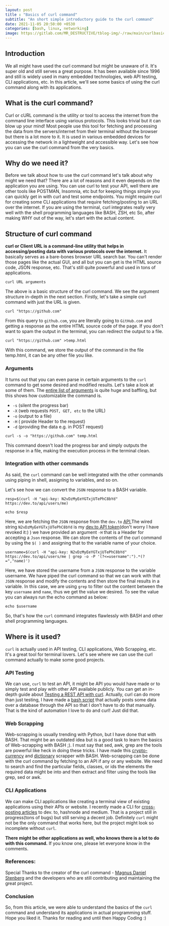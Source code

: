 ```yaml
---
layout: post
title : "Basics of curl command"
subtitle: "An short simple introductory guide to the curl command"
date: 2021-11-05 20:50:00 +0530
categories: [bash, linux, networking]
image: https://gitlab.com/MR_DESTRUCTIVE/tblog-img/-/raw/main/curlbasic.png
---
```


## Introduction

We all might have used the curl command but might be unaware of it. It's super old
and still serves a great purpose. It has been available since 1996 and still is
widely used in many embedded technologies, web API testing, CLI applications,
etc. In this article, we'll see some basics of using the curl command along with
its applications.

## What is the curl command?

Curl or cURL command is the utility or tool to access the internet from the command
line interface using various protocols. This looks trivial but it can blow up
your mind! Most people use this tool for fetching and processing the
data from the servers/internet from their terminal without the browser but
there is a lot more to it. It is used in various embedded devices for accessing
the network in a lightweight and accessible way. Let's see how you can use the curl
command from the very basics.


## Why do we need it?

Before we talk about how to use the curl command let's talk about why might we need
that? There are a lot of reasons and it even depends on the application you are
using.  You can use curl to test your API, well there are other tools like
POSTMAN, Insomnia, etc but for keeping things simple you can quickly get in
with curl and test some endpoints.  You might require curl for creating some
CLI applications that require fetching/posting to an URL over the internet.
If you are using the terminal, curl integrates really very well with the shell
programming languages like BASH, ZSH, etc So, after making WHY out of the way,
let's start with the actual content. 


## Structure of curl command

**curl or Client URL is a command-line utility that helps in accessing/posting
data with various protocols over the internet.** It basically serves as a
bare-bones browser URL search bar.  You can't render those pages like the
actual GUI, and all but you can get is the HTML source code, JSON response,
etc.  That's still quite powerful and used in tons of applications. 

```
curl URL arguments 
```

The above is a basic structure of the curl command. We see the argument
structure in-depth in the next section. Firstly, let's take a simple curl command with just the URL is given.

```
curl "https://github.com"   
```
From this query to `github.com`, you are literally going to `GitHub.com` and getting a response as the entire HTML source code of the page.
If you don't want to spam the output in the terminal, you can redirect the output to a file.

```
curl "https://github.com" >temp.html
```
With this command, we store the output of the command in the file temp.html, it can be any other file you like. 

### Arguments 

It turns out that you can even parse in certain arguments to the `curl` command to get some desired and modified results. Let's take a look at some of them.
The [entire list of arguments](https://curl.se/docs/manpage.html) is quite huge
and baffling, but this shows how customizable the command is. 

- `-s` (silent the progress bar)
- `-X` (web requests `POST, GET, etc` to the URL)
- `-o` (output to a file)
- `-H` ( provide Header to the request)
- `-d` (providing the data e.g. in POST request)

```
curl -s -o "https://github.com" temp.html
```

This command doesn't load the progress bar and simply outputs the response in a
file, making the execution process in the terminal clean.

### Integration with other commands 

As said, the `curl` command can be well integrated with the other commands using piping in shell, assigning to variables, and so on.

Let's see how we can convert the `JSON` response to a BASH variable.

```
resp=$(curl -H "api-key: N2vDzMyEeYGTxjUTePhC8bYd" https://dev.to/api/users/me)

echo $resp
```   
Here, we are fetching the `JSON` response from the `dev.to` [API](https://developers.forem.com/api/),The wired string `N2vDzMyEeYGTxjUTePhC8bYd` is my [dev.to API token](https://dev.to/settings/account)(don't worry I have revoked it:) ) we have provided an argument `-H` that is a Header for accepting a `Json` response. 
We can store the contents of the curl command by using the `$( )` and assigning that to the variable name of your choice.

```
username=$(curl -H "api-key: N2vDzMyEeYGTxjUTePhC8bYd" https://dev.to/api/users/me | grep -o -P '(?<=username":").*(?=","name)')
```
Here, we have stored the username from a `JSON` response to the variable username. We have piped the curl command so that we can work with that `JSON` response and modify the contents and then store the final results in a variable.
In this case, we are using `grep` to filter out the content between the key `username` and `name`, thus we get the value we desired. To see the value you can always run the echo command as below:
```
echo $username
```   
So, that's how the `curl` command integrates flawlessly with BASH and other shell programming languages. 

## Where is it used?

`curl` is actually used in API testing, CLI applications, Web Scrapping, etc. It's a great tool for terminal lovers. Let's see where we can use the curl command actually to make some good projects.

### API Testing

We can use, `curl` to test an API, it might be API you would have made or to simply test and play with other API available publicly. You can get an in-depth guide about [Testing a REST API with curl](https://www.codepedia.org/ama/how-to-test-a-rest-api-from-command-line-with-curl/).
Actually, curl can do more than just testing, I have made a [bash script](https://gist.github.com/Mr-Destructive/80860664b1014ef0b94092d68ead1044) that actually posts some data over a database through the API so that I don't have to do that manually. That is the kind of automation I love to do and curl! Just did that.

### Web Scrapping

Web-scrapping is usually trending with Python, but I have done that with BASH.
That might be an outdated idea but is a good task to learn the basics of
Web-scrapping with BASH ;). I must say that sed, awk, grep are the tools are
powerful like heck in doing these tricks. I have made this
[crypto-currency](https://mr-destructive.github.io/techstructive-blog/bash/2021/07/15/BASH-Crypto-Coingecko.html)
and
[dictionary](https://mr-destructive.github.io/techstructive-blog/bash/2021/07/27/BASH-script-dictionary-scrap.html)
scrapper with BASH. Web-scrapping can be done with the curl command by fetching to
an API if any or any website. We need to search and find the particular fields,
classes, or ids the elements the required data might be into and then extract
and filter using the tools like grep, sed or awk.


### CLI Applications

We can make CLI applications like creating a terminal view of existing
applications using their APIs or website. I recently made a CLI for
[cross-posting articles](https://github.com/Mr-Destructive/crossposter) to
dev. to, hashnode and medium. That is a project still in progress(tons of bugs)
but still serving a decent job. Definitely `curl` might not be the only command
that works here, but the project might look so incomplete without `curl`.

**There might be other applications as well, who knows there is a lot to do with this command.** If you know one, please let everyone know in the comments.

### References:

Special Thanks to the creator of the curl command - [Magnus Daniel Stenberg](https://github.com/bagder) and the developers who are still contributing and maintaining the great project.
 
### Conclusion

So, from this article, we were able to understand the basics of the `curl` command and understand its applications in actual programming stuff. Hope you liked it. Thanks for reading and until then Happy Coding :)
